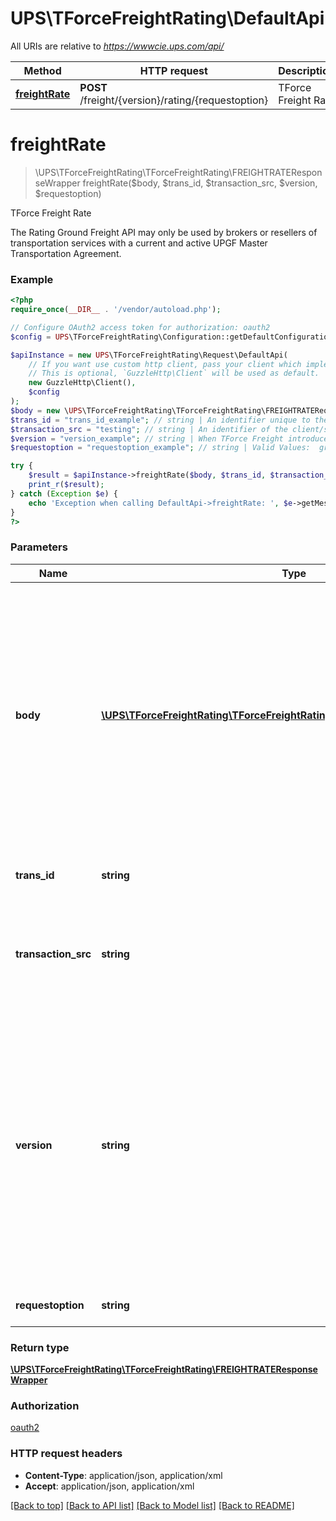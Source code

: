 # UPS\TForceFreightRating\DefaultApi

All URIs are relative to *https://wwwcie.ups.com/api/*

Method | HTTP request | Description
------------- | ------------- | -------------
[**freightRate**](DefaultApi.md#freightrate) | **POST** /freight/{version}/rating/{requestoption} | TForce Freight Rate

# **freightRate**
> \UPS\TForceFreightRating\TForceFreightRating\FREIGHTRATEResponseWrapper freightRate($body, $trans_id, $transaction_src, $version, $requestoption)

TForce Freight Rate

The Rating Ground Freight API may only be used by brokers or resellers of transportation services with a current and active UPGF Master Transportation Agreement.

### Example
```php
<?php
require_once(__DIR__ . '/vendor/autoload.php');

// Configure OAuth2 access token for authorization: oauth2
$config = UPS\TForceFreightRating\Configuration::getDefaultConfiguration()->setAccessToken('YOUR_ACCESS_TOKEN');

$apiInstance = new UPS\TForceFreightRating\Request\DefaultApi(
    // If you want use custom http client, pass your client which implements `GuzzleHttp\ClientInterface`.
    // This is optional, `GuzzleHttp\Client` will be used as default.
    new GuzzleHttp\Client(),
    $config
);
$body = new \UPS\TForceFreightRating\TForceFreightRating\FREIGHTRATERequestWrapper(); // \UPS\TForceFreightRating\TForceFreightRating\FREIGHTRATERequestWrapper | Generate sample code for popular API requests by selecting an example below. To view a full sample request and response, first click "Authorize" and enter your application credentials, then populate the required parameters above and click "Try it out".
$trans_id = "trans_id_example"; // string | An identifier unique to the request. Length 32
$transaction_src = "testing"; // string | An identifier of the client/source application that is making the request.Length 512
$version = "version_example"; // string | When TForce Freight introduces new elements  in the response that are not associated with new  request elements, Version is used. This ensures  backward compatibility. Supported values: v1, v1601, v1607, v1701,  v1707, v1801. Length 5
$requestoption = "requestoption_example"; // string | Valid Values:  ground, air. Length 15

try {
    $result = $apiInstance->freightRate($body, $trans_id, $transaction_src, $version, $requestoption);
    print_r($result);
} catch (Exception $e) {
    echo 'Exception when calling DefaultApi->freightRate: ', $e->getMessage(), PHP_EOL;
}
?>
```

### Parameters

Name | Type | Description  | Notes
------------- | ------------- | ------------- | -------------
 **body** | [**\UPS\TForceFreightRating\TForceFreightRating\FREIGHTRATERequestWrapper**](../Model/FREIGHTRATERequestWrapper.md)| Generate sample code for popular API requests by selecting an example below. To view a full sample request and response, first click &quot;Authorize&quot; and enter your application credentials, then populate the required parameters above and click &quot;Try it out&quot;. |
 **trans_id** | **string**| An identifier unique to the request. Length 32 |
 **transaction_src** | **string**| An identifier of the client/source application that is making the request.Length 512 | [default to testing]
 **version** | **string**| When TForce Freight introduces new elements  in the response that are not associated with new  request elements, Version is used. This ensures  backward compatibility. Supported values: v1, v1601, v1607, v1701,  v1707, v1801. Length 5 |
 **requestoption** | **string**| Valid Values:  ground, air. Length 15 |

### Return type

[**\UPS\TForceFreightRating\TForceFreightRating\FREIGHTRATEResponseWrapper**](../Model/FREIGHTRATEResponseWrapper.md)

### Authorization

[oauth2](../../README.md#oauth2)

### HTTP request headers

 - **Content-Type**: application/json, application/xml
 - **Accept**: application/json, application/xml

[[Back to top]](#) [[Back to API list]](../../README.md#documentation-for-api-endpoints) [[Back to Model list]](../../README.md#documentation-for-models) [[Back to README]](../../README.md)

